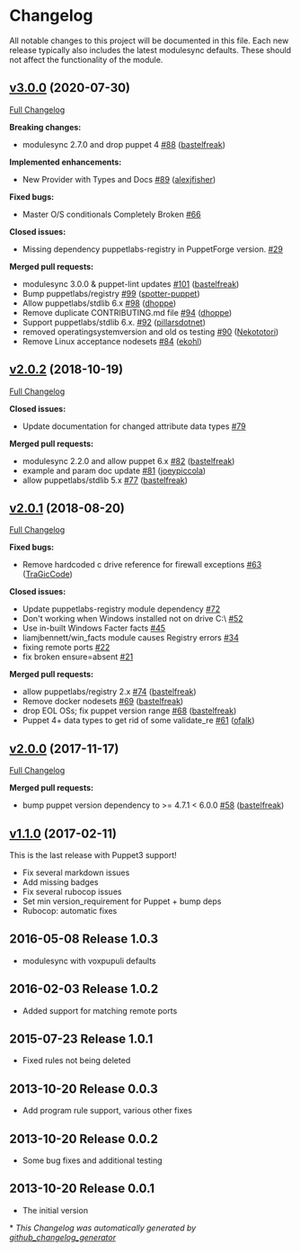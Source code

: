 # Changelog

All notable changes to this project will be documented in this file.
Each new release typically also includes the latest modulesync defaults.
These should not affect the functionality of the module.

## [v3.0.0](https://github.com/voxpupuli/puppet-windows_firewall/tree/v3.0.0) (2020-07-30)

[Full Changelog](https://github.com/voxpupuli/puppet-windows_firewall/compare/v2.0.2...v3.0.0)

**Breaking changes:**

- modulesync 2.7.0 and drop puppet 4 [\#88](https://github.com/voxpupuli/puppet-windows_firewall/pull/88) ([bastelfreak](https://github.com/bastelfreak))

**Implemented enhancements:**

- New Provider with Types and Docs [\#89](https://github.com/voxpupuli/puppet-windows_firewall/pull/89) ([alexjfisher](https://github.com/alexjfisher))

**Fixed bugs:**

- Master O/S conditionals Completely Broken [\#66](https://github.com/voxpupuli/puppet-windows_firewall/issues/66)

**Closed issues:**

- Missing dependency puppetlabs-registry in PuppetForge version. [\#29](https://github.com/voxpupuli/puppet-windows_firewall/issues/29)

**Merged pull requests:**

- modulesync 3.0.0 & puppet-lint updates [\#101](https://github.com/voxpupuli/puppet-windows_firewall/pull/101) ([bastelfreak](https://github.com/bastelfreak))
- Bump puppetlabs/registry [\#99](https://github.com/voxpupuli/puppet-windows_firewall/pull/99) ([spotter-puppet](https://github.com/spotter-puppet))
- Allow puppetlabs/stdlib 6.x [\#98](https://github.com/voxpupuli/puppet-windows_firewall/pull/98) ([dhoppe](https://github.com/dhoppe))
- Remove duplicate CONTRIBUTING.md file [\#94](https://github.com/voxpupuli/puppet-windows_firewall/pull/94) ([dhoppe](https://github.com/dhoppe))
- Support puppetlabs/stdlib 6.x. [\#92](https://github.com/voxpupuli/puppet-windows_firewall/pull/92) ([pillarsdotnet](https://github.com/pillarsdotnet))
- removed operatingsystemversion and old os testing [\#90](https://github.com/voxpupuli/puppet-windows_firewall/pull/90) ([Nekototori](https://github.com/Nekototori))
- Remove Linux acceptance nodesets [\#84](https://github.com/voxpupuli/puppet-windows_firewall/pull/84) ([ekohl](https://github.com/ekohl))

## [v2.0.2](https://github.com/voxpupuli/puppet-windows_firewall/tree/v2.0.2) (2018-10-19)

[Full Changelog](https://github.com/voxpupuli/puppet-windows_firewall/compare/v2.0.1...v2.0.2)

**Closed issues:**

- Update documentation for changed attribute data types [\#79](https://github.com/voxpupuli/puppet-windows_firewall/issues/79)

**Merged pull requests:**

- modulesync 2.2.0 and allow puppet 6.x [\#82](https://github.com/voxpupuli/puppet-windows_firewall/pull/82) ([bastelfreak](https://github.com/bastelfreak))
- example and param doc update [\#81](https://github.com/voxpupuli/puppet-windows_firewall/pull/81) ([joeypiccola](https://github.com/joeypiccola))
- allow puppetlabs/stdlib 5.x [\#77](https://github.com/voxpupuli/puppet-windows_firewall/pull/77) ([bastelfreak](https://github.com/bastelfreak))

## [v2.0.1](https://github.com/voxpupuli/puppet-windows_firewall/tree/v2.0.1) (2018-08-20)

[Full Changelog](https://github.com/voxpupuli/puppet-windows_firewall/compare/v2.0.0...v2.0.1)

**Fixed bugs:**

- Remove hardcoded c drive reference for firewall exceptions [\#63](https://github.com/voxpupuli/puppet-windows_firewall/pull/63) ([TraGicCode](https://github.com/TraGicCode))

**Closed issues:**

- Update puppetlabs-registry module dependency [\#72](https://github.com/voxpupuli/puppet-windows_firewall/issues/72)
- Don't  working when Windows installed not on drive C:\ [\#52](https://github.com/voxpupuli/puppet-windows_firewall/issues/52)
- Use in-built Windows Facter facts [\#45](https://github.com/voxpupuli/puppet-windows_firewall/issues/45)
- liamjbennett/win\_facts module causes Registry errors [\#34](https://github.com/voxpupuli/puppet-windows_firewall/issues/34)
- fixing remote ports [\#22](https://github.com/voxpupuli/puppet-windows_firewall/issues/22)
- fix broken ensure=absent [\#21](https://github.com/voxpupuli/puppet-windows_firewall/issues/21)

**Merged pull requests:**

- allow puppetlabs/registry 2.x [\#74](https://github.com/voxpupuli/puppet-windows_firewall/pull/74) ([bastelfreak](https://github.com/bastelfreak))
- Remove docker nodesets [\#69](https://github.com/voxpupuli/puppet-windows_firewall/pull/69) ([bastelfreak](https://github.com/bastelfreak))
- drop EOL OSs; fix puppet version range [\#68](https://github.com/voxpupuli/puppet-windows_firewall/pull/68) ([bastelfreak](https://github.com/bastelfreak))
- Puppet 4+ data types to get rid of some validate\_re [\#61](https://github.com/voxpupuli/puppet-windows_firewall/pull/61) ([ofalk](https://github.com/ofalk))

## [v2.0.0](https://github.com/voxpupuli/puppet-windows_firewall/tree/v2.0.0) (2017-11-17)

[Full Changelog](https://github.com/voxpupuli/puppet-windows_firewall/compare/v1.1.0...v2.0.0)

**Merged pull requests:**

- bump puppet version dependency to \>= 4.7.1 \< 6.0.0 [\#58](https://github.com/voxpupuli/puppet-windows_firewall/pull/58) ([bastelfreak](https://github.com/bastelfreak))

## [v1.1.0](https://github.com/voxpupuli/puppet-windows_firewall/tree/v1.1.0) (2017-02-11)

This is the last release with Puppet3 support!
* Fix several markdown issues
* Add missing badges
* Fix several rubocop issues
* Set min version_requirement for Puppet + bump deps
* Rubocop: automatic fixes

## 2016-05-08 Release 1.0.3

* modulesync with voxpupuli defaults

## 2016-02-03 Release 1.0.2

* Added support for matching remote ports


## 2015-07-23 Release 1.0.1

* Fixed rules not being deleted


## 2013-10-20 Release 0.0.3

* Add program rule support, various other fixes


## 2013-10-20 Release 0.0.2

* Some bug fixes and additional testing


## 2013-10-20 Release 0.0.1

* The initial version


\* *This Changelog was automatically generated by [github_changelog_generator](https://github.com/github-changelog-generator/github-changelog-generator)*
